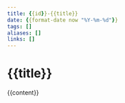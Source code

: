 ```yaml
---
title: {{id}}-{{title}}
date: {{format-date now "%Y-%m-%d"}}
tags: []
aliases: []
links: []
---
```

# {{title}}

{{content}}
